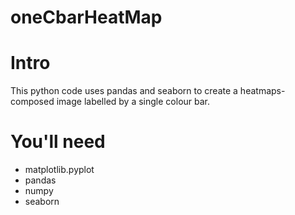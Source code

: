 # oneCbarHeatMap
# Intro
This python code uses pandas and seaborn to create a heatmaps-composed image labelled by a single colour bar.
# You'll need
* matplotlib.pyplot
* pandas
* numpy
* seaborn
